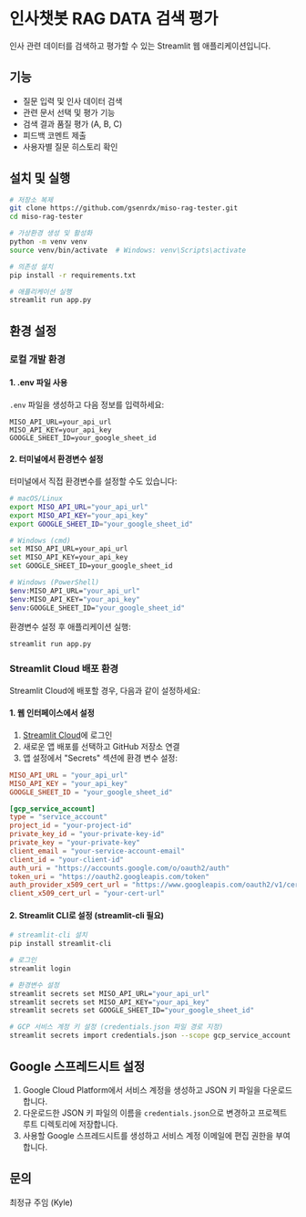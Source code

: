 # 인사챗봇 RAG DATA 검색 평가

인사 관련 데이터를 검색하고 평가할 수 있는 Streamlit 웹 애플리케이션입니다.

## 기능

- 질문 입력 및 인사 데이터 검색
- 관련 문서 선택 및 평가 기능
- 검색 결과 품질 평가 (A, B, C)
- 피드백 코멘트 제출
- 사용자별 질문 히스토리 확인

## 설치 및 실행

```bash
# 저장소 복제
git clone https://github.com/gsenrdx/miso-rag-tester.git
cd miso-rag-tester

# 가상환경 생성 및 활성화
python -m venv venv
source venv/bin/activate  # Windows: venv\Scripts\activate

# 의존성 설치
pip install -r requirements.txt

# 애플리케이션 실행
streamlit run app.py
```

## 환경 설정

### 로컬 개발 환경

#### 1. .env 파일 사용

`.env` 파일을 생성하고 다음 정보를 입력하세요:

```
MISO_API_URL=your_api_url
MISO_API_KEY=your_api_key
GOOGLE_SHEET_ID=your_google_sheet_id
```

#### 2. 터미널에서 환경변수 설정

터미널에서 직접 환경변수를 설정할 수도 있습니다:

```bash
# macOS/Linux
export MISO_API_URL="your_api_url"
export MISO_API_KEY="your_api_key"
export GOOGLE_SHEET_ID="your_google_sheet_id"

# Windows (cmd)
set MISO_API_URL=your_api_url
set MISO_API_KEY=your_api_key
set GOOGLE_SHEET_ID=your_google_sheet_id

# Windows (PowerShell)
$env:MISO_API_URL="your_api_url"
$env:MISO_API_KEY="your_api_key"
$env:GOOGLE_SHEET_ID="your_google_sheet_id"
```

환경변수 설정 후 애플리케이션 실행:
```bash
streamlit run app.py
```

### Streamlit Cloud 배포 환경

Streamlit Cloud에 배포할 경우, 다음과 같이 설정하세요:

#### 1. 웹 인터페이스에서 설정

1. [Streamlit Cloud](https://share.streamlit.io/)에 로그인
2. 새로운 앱 배포를 선택하고 GitHub 저장소 연결
3. 앱 설정에서 "Secrets" 섹션에 환경 변수 설정:

```toml
MISO_API_URL = "your_api_url"
MISO_API_KEY = "your_api_key"
GOOGLE_SHEET_ID = "your_google_sheet_id"

[gcp_service_account]
type = "service_account"
project_id = "your-project-id"
private_key_id = "your-private-key-id"
private_key = "your-private-key"
client_email = "your-service-account-email"
client_id = "your-client-id"
auth_uri = "https://accounts.google.com/o/oauth2/auth"
token_uri = "https://oauth2.googleapis.com/token"
auth_provider_x509_cert_url = "https://www.googleapis.com/oauth2/v1/certs"
client_x509_cert_url = "your-cert-url"
```

#### 2. Streamlit CLI로 설정 (streamlit-cli 필요)

```bash
# streamlit-cli 설치
pip install streamlit-cli

# 로그인
streamlit login

# 환경변수 설정
streamlit secrets set MISO_API_URL="your_api_url"
streamlit secrets set MISO_API_KEY="your_api_key"
streamlit secrets set GOOGLE_SHEET_ID="your_google_sheet_id"

# GCP 서비스 계정 키 설정 (credentials.json 파일 경로 지정)
streamlit secrets import credentials.json --scope gcp_service_account
```

## Google 스프레드시트 설정

1. Google Cloud Platform에서 서비스 계정을 생성하고 JSON 키 파일을 다운로드합니다.
2. 다운로드한 JSON 키 파일의 이름을 `credentials.json`으로 변경하고 프로젝트 루트 디렉토리에 저장합니다.
3. 사용할 Google 스프레드시트를 생성하고 서비스 계정 이메일에 편집 권한을 부여합니다.

## 문의

최정규 주임 (Kyle)
